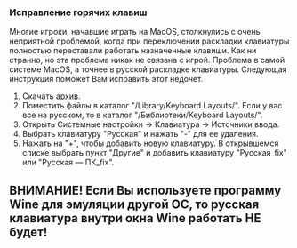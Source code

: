 ### Исправление горячих клавиш

Многие игроки, начавшие играть на MacOS, столкнулись с очень неприятной проблемой, когда при переключении раскладки клавиатуры полностью переставали работать назначенные клавиши.
Как ни странно, но эта проблема никак не связана с игрой. Проблема в самой системе MacOS, а точнее в русской раскладке клавиатуры. Следующая инструкция поможет Вам исправить этот недочет.

1. Скачать [архив](https://drive.google.com/open?id=15hsjBOwCIUWmT9EQCk1KuCg-MkJvoPL7).
2. Поместить файлы в каталог "/Library/Keyboard Layouts/". Если у вас все на русском, то в каталог "/Библиотеки/Keyboard Layouts/".
3. Открыть Системные настройки -> Клавиатура -> Источники ввода.
4. Выбрать клавиатуру "Русская" и нажать "-" для ее удаления.
5. Нажать на "+", чтобы добавить новую клавиатуру. В открывшемся списке выбрать пункт "Другие" и добавить клавиатуру "Русская_fix" или "Русская — ПК_fix".

## ВНИМАНИЕ! Если Вы используете программу Wine для эмуляции другой ОС, то русская клавиатура внутри окна Wine работать НЕ будет!